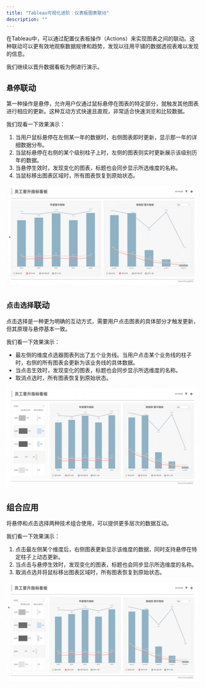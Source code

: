 ```yaml
---
title: "Tableau可视化进阶：仪表板图表联动"
description: ""
---
```


在Tableau中，可以通过配置仪表板操作（Actions）来实现图表之间的联动。这种联动可以更有效地观察数据规律和趋势，发现以往用平铺的数据透视表难以发现的信息。

我们继续以晋升数据看板为例进行演示。

## `悬停`联动

第一种操作是悬停，允许用户仅通过鼠标悬停在图表的特定部分，就触发其他图表进行相应的更新。这种互动方式快速且直观，非常适合快速浏览和比较数据。

我们现看一下效果演示：

1. 当用户鼠标悬停在左侧某一年的数据时，右侧图表即时更新，显示那一年的详细数据分布。
2. 当鼠标悬停在右侧的某个级别柱子上时，左侧的图表则实时更新展示该级别历年的数据。
3. 当悬停生效时，发现变化的图表，标题也会同步显示所选维度的名称。
4. 当鼠标移出图表区域时，所有图表恢复到原始状态。

![tableau_link_1](../../../../assets/visualization/tableau_link_1.gif)


## `点击选择`联动

点击选择是一种更为明确的互动方式，需要用户点击图表的具体部分才触发更新，但其原理与悬停基本一致。

我们看一下效果演示：

- 最左侧的维度点选器图表列出了五个业务线。当用户点击某个业务线的柱子时，右侧的所有图表会更新为该业务线的具体数据。
- 当点击生效时，发现变化的图表，标题也会同步显示所选维度的名称。
- 取消点选时，所有图表恢复到原始状态。

![tableau_link_2](../../../../assets/visualization/tableau_link_2.gif)


## 组合应用

将悬停和点击选择两种技术组合使用，可以提供更多层次的数据互动。

我们看一下效果演示：

1. 点击最左侧某个维度后，右侧图表更新显示该维度的数据，同时支持悬停在特定柱子上动态更新。
2. 当点击与悬停生效时，发现变化的图表，标题也会同步显示所选维度的名称。
3. 取消点选并将鼠标移出图表区域时，所有图表恢复到原始状态。

![tableau_link_3](../../../../assets/visualization/tableau_link_3.gif)